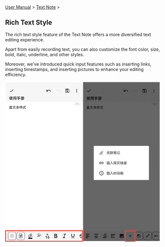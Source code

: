 [User Manual](/dragonnest/drawnote/manual/en) > [Text Note](/dragonnest/drawnote/manual/en/text_note) >

Rich Text Style
---
The rich text style feature of the Text Note offers a more diversified text editing experience.

Apart from easily recording text, you can also customize the font color, size, bold, italic, underline, and other styles.

Moreover, we've introduced quick input features such as inserting links, inserting timestamps, and inserting pictures to enhance your editing efficiency.

![](imgs/rich_text_style.png)